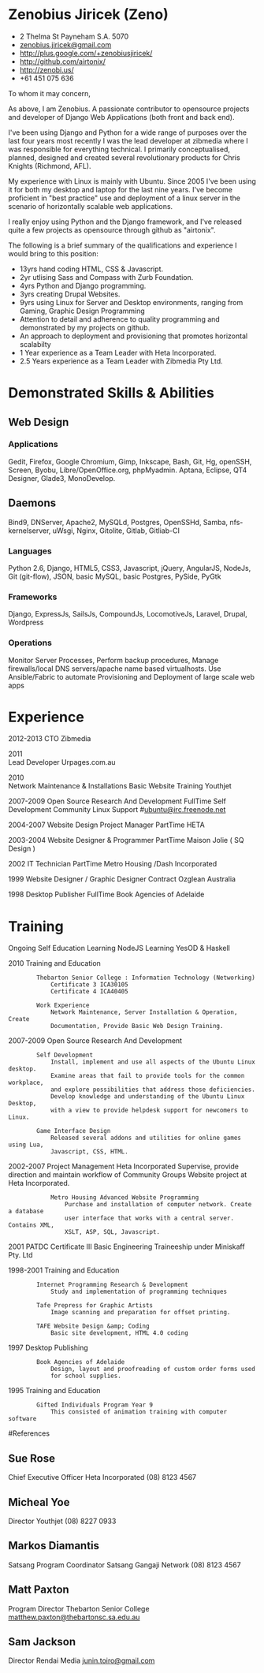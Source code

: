 # Zenobius Jiricek (Zeno)

* 2 Thelma St Payneham S.A. 5070
* zenobius.jiricek@gmail.com
* http://plus.google.com/+zenobiusjiricek/
* http://github.com/airtonix/
* http://zenobi.us/
* +61 451 075 636


To whom it may concern,

As above, I am Zenobius. A passionate contributor to opensource projects and developer of
Django Web Applications (both front and back end).


I've been using Django and Python for a wide range of purposes over the last four years
most recently I was the lead developer at zibmedia where I was responsible for everything
technical. I primarily conceptualised, planned, designed and created several revolutionary
products for Chris Knights (Richmond, AFL).

My experience with Linux is mainly with Ubuntu. Since 2005 I've been using it for
both my desktop and laptop for the last nine years. I've become proficient in
"best practice" use and deployment of a linux server in the scenario of horizontally scalable
web applications.


I really enjoy using Python and the Django framework, and I've released quite a few
projects as opensource through github as "airtonix".



The following is a brief summary of the qualifications and experience I would
bring to this position:
* 13yrs hand coding HTML, CSS & Javascript.
* 2yr utlising Sass and Compass with Zurb Foundation.
* 4yrs Python and Django programming.
* 3yrs creating Drupal Websites.
* 9yrs using Linux for Server and Desktop environments, ranging from Gaming, Graphic Design
Programming
* Attention to detail and adherence to quality programming and demonstrated by my
projects on github.
* An approach to deployment and provisioning that promotes horizontal scalabilty
* 1 Year experience as a Team Leader with Heta Incorporated.
* 2.5 Years experience as a Team Leader with Zibmedia Pty Ltd.



# Demonstrated Skills & Abilities

## Web Design

### Applications

Gedit, Firefox, Google Chromium, Gimp, Inkscape, Bash, Git,
Hg, openSSH, Screen, Byobu, Libre/OpenOffice.org, phpMyadmin.
Aptana, Eclipse, QT4 Designer, Glade3, Mono­Develop.

## Daemons

Bind9, DNServer, Apache2, MySQLd, Postgres,
OpenSSHd, Samba, nfs­-kernel­server, uWsgi, Nginx,
Gitolite, Gitlab, Gitliab-CI

### Languages

Python 2.6, Django, HTML5, CSS3, Javascript, jQuery, AngularJS,
NodeJs, Git (git-flow), JSON, basic MySQL, basic Postgres, PySide, PyGtk

### Frameworks

Django, ExpressJs, SailsJs, CompoundJs, LocomotiveJs, Laravel, Drupal, Wordpress

### Operations

Monitor Server Processes,
Perform backup procedures,
Manage firewalls/local DNS servers/apache name based virtual­hosts.
Use Ansible/Fabric to automate Provisioning and Deployment of large scale web apps


# Experience


2012-2013   CTO
			Zibmedia

2011	    
			Lead Developer
	    	Urpages.com.au

2010        
			Network Maintenance & Installations
            Basic Website Training
            Youthjet

2007-2009   Open Source Research And Development
            Full­Time Self Development
            Community Linux Support
            #ubuntu@irc.freenode.net

2004-2007   Website Design Project Manager
            Part­Time
            HETA

2003-2004   Website Designer & Programmer
            Part­Time
            Maison Jolie ( SQ Design )

2002        IT Technician
            Part­Time
            Metro Housing /Dash Incorporated

1999        Website Designer / Graphic Designer
            Contract
            Ozglean Australia

1998        Desktop Publisher
            Full­Time
            Book Agencies of Adelaide


# Training

Ongoing		Self Education
			Learning NodeJS
			Learning YesOD & Haskell

2010        Training and Education

            Thebarton Senior College : Information Technology (Networking)
                Certificate 3 ICA30105
                Certificate 4 ICA40405

            Work Experience
                Network Maintenance, Server Installation & Operation, Create
                Documentation, Provide Basic Web Design Training.

2007-2009   Open Source Research And Development

            Self Development
                Install, implement and use all aspects of the Ubuntu Linux desktop.
                Examine areas that fail to provide tools for the common workplace,
                and explore possibilities that address those deficiencies.
                Develop knowledge and understanding of the Ubuntu Linux Desktop,
                with a view to provide help­desk support for newcomers to Linux.

            Game Interface Design
                Released several add­ons and utilities for on­line games using Lua,
                Javascript, CSS, HTML.

2002-2007   Project Management
                Heta Incorporated
                    Supervise, provide direction and maintain work­flow of Community
                    Groups Website project at Heta Incorporated.

                Metro Housing Advanced Website Programming
                    Purchase and installation of computer network. Create a database
                    user interface that works with a central server. Contains XML,
                    XSLT, ASP, SQL, Javascript.

2001        PATDC Certificate III Basic Engineering
                Trainee­ship under Miniskaff Pty. Ltd


1998-2001   Training and Education

            Internet Programming Research & Development
                Study and implementation of programming techniques

            Tafe Pre­press for Graphic Artists
                Image scanning and preparation for offset printing.

            TAFE Website Design &amp; Coding
                Basic site development, HTML 4.0 coding

1997        Desktop Publishing

            Book Agencies of Adelaide
                Design, layout and proofreading of custom order forms used
                for school supplies.

1995        Training and Education

            Gifted Individuals Program Year 9
                This consisted of animation training with computer software


#References

## Sue Rose
Chief Executive Officer
Heta Incorporated
(08) 8123 4567

## Micheal Yoe
Director
Youthjet
(08) 8227 0933

## Markos Diamantis
Satsang Program Coordinator
Satsang Gangaji Network
(08) 8123 4567

## Matt Paxton
Program Director
Thebarton Senior College
matthew.paxton@thebartonsc.sa.edu.au

## Sam Jackson
Director
Rendai Media
junin.toiro@gmail.com
